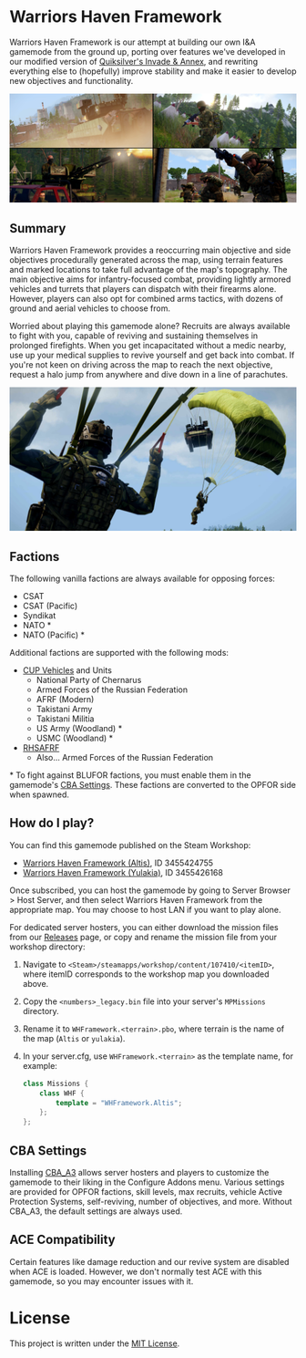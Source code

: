 # Warriors Haven Framework

Warriors Haven Framework is our attempt at building our own I&A gamemode from
the ground up, porting over features we've developed in our modified version of
[Quiksilver's Invade & Annex], and rewriting everything else to (hopefully)
improve stability and make it easier to develop new objectives and functionality.

![](/docs/images/cover.jpg)

## Summary

Warriors Haven Framework provides a reoccurring main objective and side objectives
procedurally generated across the map, using terrain features and marked locations
to take full advantage of the map's topography. The main objective aims for
infantry-focused combat, providing lightly armored vehicles and turrets that
players can dispatch with their firearms alone. However, players can also opt for
combined arms tactics, with dozens of ground and aerial vehicles to choose from.

Worried about playing this gamemode alone? Recruits are always available to fight
with you, capable of reviving and sustaining themselves in prolonged firefights.
When you get incapacitated without a medic nearby, use up your medical supplies
to revive yourself and get back into combat. If you're not keen on driving across
the map to reach the next objective, request a halo jump from anywhere and dive
down in a line of parachutes.

![](/docs/images/halo.jpg)

## Factions

The following vanilla factions are always available for opposing forces:
- CSAT
- CSAT (Pacific)
- Syndikat
- NATO \*
- NATO (Pacific) \*

Additional factions are supported with the following mods:
- [CUP Vehicles] and Units
  - National Party of Chernarus
  - Armed Forces of the Russian Federation
  - AFRF (Modern)
  - Takistani Army
  - Takistani Militia
  - US Army (Woodland) \*
  - USMC (Woodland) \*
- [RHSAFRF]
  - Also... Armed Forces of the Russian Federation

\* To fight against BLUFOR factions, you must enable them in the gamemode's [CBA Settings](#cba-settings).
   These factions are converted to the OPFOR side when spawned.

[CUP Vehicles]: https://steamcommunity.com/sharedfiles/filedetails/?id=541888371
[RHSAFRF]: https://steamcommunity.com/sharedfiles/filedetails/?id=843425103

## How do I play?

You can find this gamemode published on the Steam Workshop:

- [Warriors Haven Framework (Altis)](https://steamcommunity.com/sharedfiles/filedetails/?id=3455424755), ID 3455424755
- [Warriors Haven Framework (Yulakia)](https://steamcommunity.com/sharedfiles/filedetails/?id=3455426168), ID 3455426168

Once subscribed, you can host the gamemode by going to Server Browser > Host Server,
and then select Warriors Haven Framework from the appropriate map.
You may choose to host LAN if you want to play alone.

For dedicated server hosters, you can either download the mission files from our
[Releases] page, or copy and rename the mission file from your workshop directory:
1. Navigate to `<Steam>/steamapps/workshop/content/107410/<itemID>`,
   where itemID corresponds to the workshop map you downloaded above.
2. Copy the `<numbers>_legacy.bin` file into your server's `MPMissions` directory.
3. Rename it to `WHFramework.<terrain>.pbo`, where terrain is the name
   of the map (`Altis` or `yulakia`).
4. In your server.cfg, use `WHFramework.<terrain>` as the template name,
   for example:

   ```cpp
   class Missions {
       class WHF {
           template = "WHFramework.Altis";
       };
   };
   ```

[Releases]: https://github.com/Warriors-Haven-Gaming/WHFramework/releases

## CBA Settings

Installing [CBA_A3] allows server hosters and players to customize the gamemode
to their liking in the Configure Addons menu. Various settings are provided for
OPFOR factions, skill levels, max recruits, vehicle Active Protection Systems,
self-reviving, number of objectives, and more. Without CBA_A3, the default settings
are always used.

[CBA_A3]: https://steamcommunity.com/sharedfiles/filedetails/?id=450814997

## ACE Compatibility

Certain features like damage reduction and our revive system are disabled when
ACE is loaded. However, we don't normally test ACE with this gamemode, so you
may encounter issues with it.

# License

This project is written under the [MIT License].

[Quiksilver's Invade & Annex]: https://github.com/auQuiksilver/Apex-Framework
[MIT License]: /LICENSE
